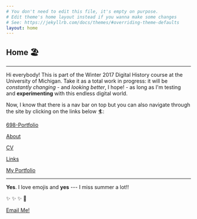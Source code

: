 ```yaml
---
# You don't need to edit this file, it's empty on purpose.
# Edit theme's home layout instead if you wanna make some changes
# See: https://jekyllrb.com/docs/themes/#overriding-theme-defaults
layout: home
---
```


## Home 🏖️

--------

Hi everybody! This is part of the Winter 2017 Digital History course at the University of Michigan. Take it as a total work in progress: it will be *constantly changing* - and *looking better*, I hope! - as long as I'm testing and **experimenting** with this endless digital world.

Now, I know that there is a nav bar on top but you can also navigate through the site by clicking on the links below 🏄:

[698-Portfolio](/698-Portfolio/)

[About](/about/)

[CV](/cv/)

[Links](/links/)

[My Portfolio](/My-Portfolio)

---


**Yes**. I love emojis and **yes** --- I miss summer a lot!!


:sparkles: :sparkles: :sparkles: :rocket:

<a href="mailto:mafila@umich.edu">Email Me!</a>
